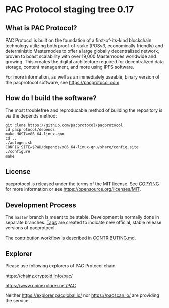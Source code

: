 PAC Protocol staging tree 0.17
=============================


What is PAC Protocol?
--------------------

PAC Protocol is built on the foundation of a first-of-its-kind blockchain technology utilizing both proof-of-stake (POSv3, economically friendly) and deterministic Masternodes to offer a large globally decentralized network, proven to boast scalability with over 19,000 Masternodes worldwide and growing. This creates the digital architecture required for decentralized data storage, content management, and more using IPFS software.

For more information, as well as an immediately useable, binary version of
the pacprotocol software, see https://pacprotocol.com


How do I build the software?
----------------------------

The most troublefree and reproducable method of building the repository is via
the depends method:

    git clone https://github.com/pacprotocol/pacprotocol
    cd pacprotocol/depends
    make HOST=x86_64-linux-gnu
    cd ..
    ./autogen.sh
    CONFIG_SITE=$PWD/depends/x86_64-linux-gnu/share/config.site ./configure
    make


License
-------

pacprotocol is released under the terms of the MIT license. See [COPYING](COPYING) for more
information or see https://opensource.org/licenses/MIT.

Development Process
-------------------

The `master` branch is meant to be stable. Development is normally done in separate branches.
[Tags](https://github.com/pacprotocol/pacprotocol/tags) are created to indicate new official,
stable release versions of pacprotocol.

The contribution workflow is described in [CONTRIBUTING.md](CONTRIBUTING.md).

Explorer
--------
Please use following explorers of PAC Protocol chain

https://chainz.cryptoid.info/pac/

https://www.coinexplorer.net/PAC

Neither https://explorer.pacglobal.io/ nor https://pacscan.io/ are providing the service. 
